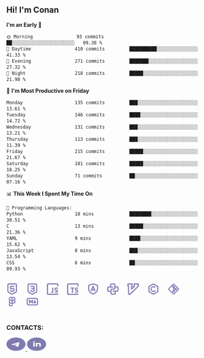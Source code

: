 ## Hi! I'm Conan

<!--START_SECTION:waka-->
**I'm an Early 🐤** 

```text
🌞 Morning                93 commits          ██░░░░░░░░░░░░░░░░░░░░░░░   09.38 % 
🌆 Daytime                410 commits         ██████████░░░░░░░░░░░░░░░   41.33 % 
🌃 Evening                271 commits         ███████░░░░░░░░░░░░░░░░░░   27.32 % 
🌙 Night                  218 commits         █████░░░░░░░░░░░░░░░░░░░░   21.98 % 
```
📅 **I'm Most Productive on Friday** 

```text
Monday                   135 commits         ███░░░░░░░░░░░░░░░░░░░░░░   13.61 % 
Tuesday                  146 commits         ████░░░░░░░░░░░░░░░░░░░░░   14.72 % 
Wednesday                131 commits         ███░░░░░░░░░░░░░░░░░░░░░░   13.21 % 
Thursday                 113 commits         ███░░░░░░░░░░░░░░░░░░░░░░   11.39 % 
Friday                   215 commits         █████░░░░░░░░░░░░░░░░░░░░   21.67 % 
Saturday                 181 commits         █████░░░░░░░░░░░░░░░░░░░░   18.25 % 
Sunday                   71 commits          ██░░░░░░░░░░░░░░░░░░░░░░░   07.16 % 
```


📊 **This Week I Spent My Time On** 

```text
💬 Programming Languages: 
Python                   18 mins             ████████░░░░░░░░░░░░░░░░░   30.51 % 
C                        13 mins             █████░░░░░░░░░░░░░░░░░░░░   21.36 % 
YAML                     9 mins              ████░░░░░░░░░░░░░░░░░░░░░   15.62 % 
JavaScript               8 mins              ███░░░░░░░░░░░░░░░░░░░░░░   13.54 % 
CSS                      6 mins              ██░░░░░░░░░░░░░░░░░░░░░░░   09.93 % 
```


<!--END_SECTION:waka-->


<br>

<div align="left">
  <img src="icons/skills/html.svg" height="30" alt="html5"/>
  <img width="15"/>
  <img src="icons/skills/css.svg" height="30" alt="css"/>
    <img width="15"/>
  <img src="icons/skills/javascript.svg" height="30" alt="javascript"/>
  <img width="15"/>
  <img src="icons/skills/typescript.svg" height="30" alt="typescript"/>
  <img width="15"/>
  <img src="icons/skills/angular.svg" height="30" alt="angular"/>
  <img width="15"/>
  <img src="icons/skills/python.svg" height="30" alt="python"/>
  <img width="15"/>
  <img src="icons/skills/vim.svg" height="30" alt="vim"  />
  <img width="15"/>
  <img src="icons/skills/c.svg" height="30" alt="c"/>
  <img width="15"/>
  <img src="icons/skills/git.svg" height="30" alt="git"/>
  <img width="15"/>
  <img src="icons/skills/figma.svg" height="30" alt="figma"/>
  <img width="15"/>
  <img src="icons/skills/markdown.svg" height="30" alt="markdown"/>
</div>

<br>


### CONTACTS:

<div align="left">
  <a href="https://t.me/gkkconan">
    <img src="icons/contacts/telegram.svg" width="50" height="35" alt="telegram"/>
  </a>
  <a href="https://www.linkedin.com/in/gkkconan">
    <img src="icons/contacts/linkedin.svg" width="50" height="35" alt="linkedin"/>
  </a>
</div>
